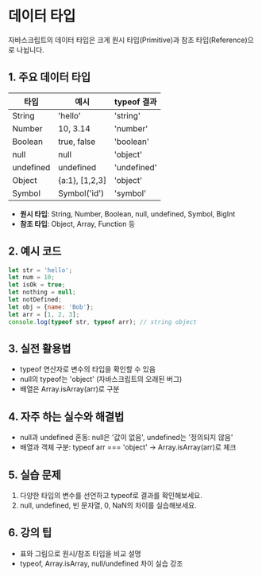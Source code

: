 # 데이터 타입

자바스크립트의 데이터 타입은 크게 원시 타입(Primitive)과 참조 타입(Reference)으로 나뉩니다.

## 1. 주요 데이터 타입
| 타입      | 예시           | typeof 결과 |
|-----------|----------------|-------------|
| String    | 'hello'        | 'string'    |
| Number    | 10, 3.14       | 'number'    |
| Boolean   | true, false    | 'boolean'   |
| null      | null           | 'object'    |
| undefined | undefined      | 'undefined' |
| Object    | {a:1}, [1,2,3] | 'object'    |
| Symbol    | Symbol('id')   | 'symbol'    |

- **원시 타입**: String, Number, Boolean, null, undefined, Symbol, BigInt
- **참조 타입**: Object, Array, Function 등

## 2. 예시 코드
```javascript
let str = 'hello';
let num = 10;
let isOk = true;
let nothing = null;
let notDefined;
let obj = {name: 'Bob'};
let arr = [1, 2, 3];
console.log(typeof str, typeof arr); // string object
```

## 3. 실전 활용법
- typeof 연산자로 변수의 타입을 확인할 수 있음
- null의 typeof는 'object' (자바스크립트의 오래된 버그)
- 배열은 Array.isArray(arr)로 구분

## 4. 자주 하는 실수와 해결법
- null과 undefined 혼동: null은 '값이 없음', undefined는 '정의되지 않음'
- 배열과 객체 구분: typeof arr === 'object' → Array.isArray(arr)로 체크

## 5. 실습 문제
1. 다양한 타입의 변수를 선언하고 typeof로 결과를 확인해보세요.
2. null, undefined, 빈 문자열, 0, NaN의 차이를 실습해보세요.

## 6. 강의 팁
- 표와 그림으로 원시/참조 타입을 비교 설명
- typeof, Array.isArray, null/undefined 차이 실습 강조
